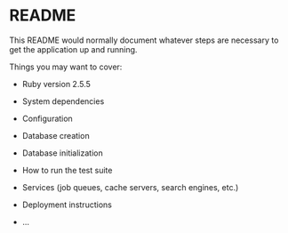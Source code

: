 # README

This README would normally document whatever steps are necessary to get the
application up and running.

Things you may want to cover:

* Ruby version
2.5.5
* System dependencies

* Configuration

* Database creation

* Database initialization

* How to run the test suite

* Services (job queues, cache servers, search engines, etc.)

* Deployment instructions

* ...
